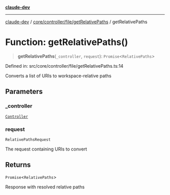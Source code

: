 [**claude-dev**](../../../../../README.md)

***

[claude-dev](../../../../../README.md) / [core/controller/file/getRelativePaths](../README.md) / getRelativePaths

# Function: getRelativePaths()

> **getRelativePaths**(`_controller`, `request`): `Promise`\<`RelativePaths`\>

Defined in: src/core/controller/file/getRelativePaths.ts:14

Converts a list of URIs to workspace-relative paths

## Parameters

### \_controller

[`Controller`](../../../classes/Controller.md)

### request

`RelativePathsRequest`

The request containing URIs to convert

## Returns

`Promise`\<`RelativePaths`\>

Response with resolved relative paths
